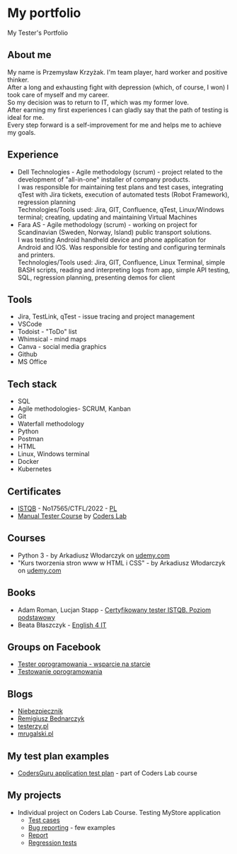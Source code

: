 # My portfolio
My Tester's Portfolio
## About me
My name is Przemysław Krzyżak. I'm team player, hard worker and positive thinker.  
After a long and exhausting fight with depression (which, of course, I won) I took care of myself and my career.  
So my decision was to return to IT, which was my former love.    
After earning my first experiences I can gladly say that the path of testing is ideal for me.  
Every step forward is a self-improvement for me and helps me to achieve my goals.  
## Experience
- Dell Technologies - Agile methodology (scrum) - project related to the development of "all-in-one" installer of company products.  
I was responsible for maintaining test plans and test cases, integrating qTest with Jira tickets, execution of automated tests (Robot Framework), regression planning   
Technologies/Tools used: Jira, GIT, Confluence, qTest, Linux/Windows terminal; creating, updating and maintaining Virtual Machines 
- Fara AS - Agile methodology (scrum) - working on project for Scandinavian (Sweden, Norway, Island) public transport solutions.  
I was testing Android handheld device and phone application for Android and IOS. Was responsible for testing and configuring terminals and printers.  
Technologies/Tools used: Jira, GIT, Confluence, Linux Terminal, simple BASH scripts, reading and interpreting logs from app, simple API testing, SQL, regression planning, presenting demos for client
## Tools
- Jira, TestLink, qTest - issue tracing and project management
- VSCode 
- Todoist - "ToDo" list 
- Whimsical - mind maps
- Canva - social media graphics
- Github
- MS Office 
## Tech stack
- SQL
- Agile methodologies- SCRUM, Kanban
- Git
- Waterfall methodology
- Python 
- Postman
- HTML 
- Linux, Windows terminal
- Docker
- Kubernetes
## Certificates
- [ISTQB](https://drive.google.com/file/d/1bB8aBwBpt4k5RcqQRbAmGRLrTCXQvo-G/view?usp=sharing) - No17565/CTFL/2022 - [PL](https://drive.google.com/file/d/18Ycd6-iDSAFnyQGzEw1uXf9__uk7Yb1W/view?usp=sharing)
- [Manual Tester Course](https://drive.google.com/file/d/1lIGff9QsxJsbfT_k1-6tUISk_a3GUhVR/view?usp=sharing) by [Coders Lab](https://coderslab.pl/pl/tester-manualny)
## Courses
- Python 3 - by Arkadiusz Włodarczyk on [udemy.com](https://www.udemy.com)
- "Kurs tworzenia stron www w HTML i CSS" - by Arkadiusz Włodarczyk on [udemy.com](https://www.udemy.com)
## Books
- Adam Roman, Lucjan Stapp - [Certyfikowany tester ISTQB. Poziom podstawowy](https://helion.pl/ksiazki/certyfikowany-tester-istqb-poziom-podstawowy-adam-roman-lucjan-stapp,ctispp.htm#format/d)
- Beata Błaszczyk - [English 4 IT](https://helion.pl/ksiazki/english-4-it-praktyczny-kurs-jezyka-angielskiego-dla-specjalistow-it-i-nie-tylko-beata-blaszczyk,anginv.htm#format/d)
## Groups on Facebook
- [Tester oprogramowania - wsparcie na starcie](https://www.facebook.com/groups/testeroprogramowania/)
- [Testowanie oprogramowania](https://www.facebook.com/groups/TestowanieOprogramowania/)
## Blogs
- [Niebezpiecznik](https://niebezpiecznik.pl/)
- [Remigiusz Bednarczyk](https://remigiuszbednarczyk.pl/)
- [testerzy.pl](https://testerzy.pl/)
- [mrugalski.pl](https://mrugalski.pl/)
## My test plan examples
- [CodersGuru application test plan](https://drive.google.com/file/d/1smUBvoyGnuBIS3myzgfeGhSmpIEGEy0B/view?usp=sharing) - part of Coders Lab course
## My projects
- Individual project on Coders Lab Course. Testing MyStore application
  - [Test cases](https://drive.google.com/drive/folders/1_536hZX2PHRaGZ7y289ljaR9Eh4cVv8R?usp=sharing)
  - [Bug reporting](https://drive.google.com/drive/folders/1D6fhoDMYepwBQqQLTDIMiZfWLFqFSQxi?usp=sharing) - few examples
  - [Report](https://drive.google.com/file/d/1I7cPSBommyedKf3ugq4RiTOHiKAn243e/view?usp=sharing)
  - [Regression tests](https://drive.google.com/file/d/1vyGDJMAA4x7YV2-6gXko7LvSzYfM1X3W/view?usp=sharing)
